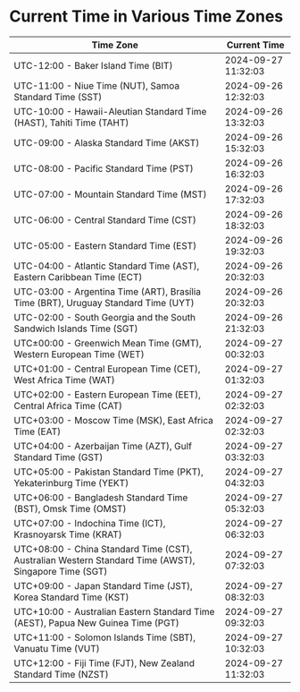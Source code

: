 # Current Time in Various Time Zones

| Time Zone | Current Time |
|-----------|--------------|
| UTC-12:00 - Baker Island Time (BIT) | 2024-09-27 11:32:03 |
| UTC-11:00 - Niue Time (NUT), Samoa Standard Time (SST) | 2024-09-26 12:32:03 |
| UTC-10:00 - Hawaii-Aleutian Standard Time (HAST), Tahiti Time (TAHT) | 2024-09-26 13:32:03 |
| UTC-09:00 - Alaska Standard Time (AKST) | 2024-09-26 15:32:03 |
| UTC-08:00 - Pacific Standard Time (PST) | 2024-09-26 16:32:03 |
| UTC-07:00 - Mountain Standard Time (MST) | 2024-09-26 17:32:03 |
| UTC-06:00 - Central Standard Time (CST) | 2024-09-26 18:32:03 |
| UTC-05:00 - Eastern Standard Time (EST) | 2024-09-26 19:32:03 |
| UTC-04:00 - Atlantic Standard Time (AST), Eastern Caribbean Time (ECT) | 2024-09-26 20:32:03 |
| UTC-03:00 - Argentina Time (ART), Brasília Time (BRT), Uruguay Standard Time (UYT) | 2024-09-26 20:32:03 |
| UTC-02:00 - South Georgia and the South Sandwich Islands Time (SGT) | 2024-09-26 21:32:03 |
| UTC±00:00 - Greenwich Mean Time (GMT), Western European Time (WET) | 2024-09-27 00:32:03 |
| UTC+01:00 - Central European Time (CET), West Africa Time (WAT) | 2024-09-27 01:32:03 |
| UTC+02:00 - Eastern European Time (EET), Central Africa Time (CAT) | 2024-09-27 02:32:03 |
| UTC+03:00 - Moscow Time (MSK), East Africa Time (EAT) | 2024-09-27 02:32:03 |
| UTC+04:00 - Azerbaijan Time (AZT), Gulf Standard Time (GST) | 2024-09-27 03:32:03 |
| UTC+05:00 - Pakistan Standard Time (PKT), Yekaterinburg Time (YEKT) | 2024-09-27 04:32:03 |
| UTC+06:00 - Bangladesh Standard Time (BST), Omsk Time (OMST) | 2024-09-27 05:32:03 |
| UTC+07:00 - Indochina Time (ICT), Krasnoyarsk Time (KRAT) | 2024-09-27 06:32:03 |
| UTC+08:00 - China Standard Time (CST), Australian Western Standard Time (AWST), Singapore Time (SGT) | 2024-09-27 07:32:03 |
| UTC+09:00 - Japan Standard Time (JST), Korea Standard Time (KST) | 2024-09-27 08:32:03 |
| UTC+10:00 - Australian Eastern Standard Time (AEST), Papua New Guinea Time (PGT) | 2024-09-27 09:32:03 |
| UTC+11:00 - Solomon Islands Time (SBT), Vanuatu Time (VUT) | 2024-09-27 10:32:03 |
| UTC+12:00 - Fiji Time (FJT), New Zealand Standard Time (NZST) | 2024-09-27 11:32:03 |
